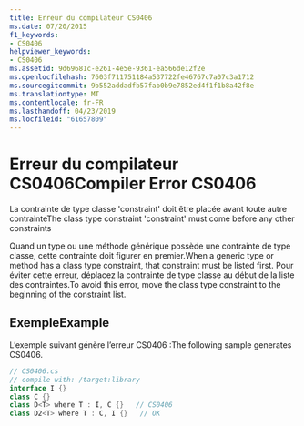 ```yaml
---
title: Erreur du compilateur CS0406
ms.date: 07/20/2015
f1_keywords:
- CS0406
helpviewer_keywords:
- CS0406
ms.assetid: 9d69681c-e261-4e5e-9361-ea566de12f2e
ms.openlocfilehash: 7603f711751184a537722fe46767c7a07c3a1712
ms.sourcegitcommit: 9b552addadfb57fab0b9e7852ed4f1f1b8a42f8e
ms.translationtype: MT
ms.contentlocale: fr-FR
ms.lasthandoff: 04/23/2019
ms.locfileid: "61657809"
---
```

# <a name="compiler-error-cs0406"></a><span data-ttu-id="87066-102">Erreur du compilateur CS0406</span><span class="sxs-lookup"><span data-stu-id="87066-102">Compiler Error CS0406</span></span>
<span data-ttu-id="87066-103">La contrainte de type classe 'constraint' doit être placée avant toute autre contrainte</span><span class="sxs-lookup"><span data-stu-id="87066-103">The class type constraint 'constraint' must come before any other constraints</span></span>  
  
 <span data-ttu-id="87066-104">Quand un type ou une méthode générique possède une contrainte de type classe, cette contrainte doit figurer en premier.</span><span class="sxs-lookup"><span data-stu-id="87066-104">When a generic type or method has a class type constraint, that constraint must be listed first.</span></span> <span data-ttu-id="87066-105">Pour éviter cette erreur, déplacez la contrainte de type classe au début de la liste des contraintes.</span><span class="sxs-lookup"><span data-stu-id="87066-105">To avoid this error, move the class type constraint to the beginning of the constraint list.</span></span>  
  
## <a name="example"></a><span data-ttu-id="87066-106">Exemple</span><span class="sxs-lookup"><span data-stu-id="87066-106">Example</span></span>  
 <span data-ttu-id="87066-107">L’exemple suivant génère l’erreur CS0406 :</span><span class="sxs-lookup"><span data-stu-id="87066-107">The following sample generates CS0406.</span></span>  
  
```csharp  
// CS0406.cs  
// compile with: /target:library  
interface I {}  
class C {}  
class D<T> where T : I, C {}   // CS0406  
class D2<T> where T : C, I {}   // OK  
```
